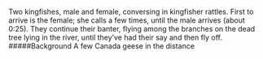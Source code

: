Two kingfishes, male and female, conversing in kingfisher rattles. First to arrive is the female; she calls a few times, until the male arrives (about 0:25). They continue their banter, flying among the branches on the dead tree lying in the river, until they’ve had their say and then fly off. 
#####Background
A few Canada geese in the distance
